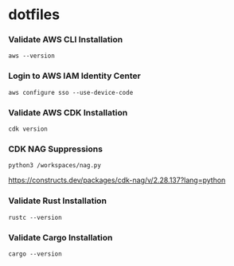 # dotfiles

### Validate AWS CLI Installation

```
aws --version
```

### Login to AWS IAM Identity Center

```
aws configure sso --use-device-code
```

### Validate AWS CDK Installation


```
cdk version
```

### CDK NAG Suppressions

```
python3 /workspaces/nag.py
```

https://constructs.dev/packages/cdk-nag/v/2.28.137?lang=python

### Validate Rust Installation

```
rustc --version
```

### Validate Cargo Installation

```
cargo --version
```
